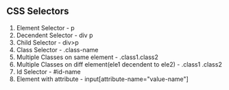 ## CSS Selectors
1. Element Selector - p
2. Decendent Selector - div p
3. Child Selector - div>p
4. Class Selector - .class-name
5. Multiple Classes on same element - .class1.class2
6. Multiple Classes on diff element(ele1 decendent to ele2) - .class1 .class2
7. Id Selector - #id-name
8. Element with attribute - input[attribute-name="value-name"]
